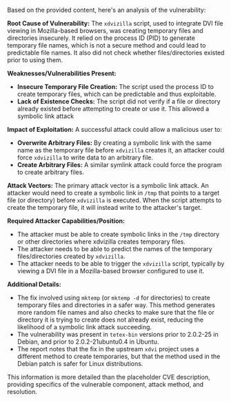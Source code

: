 Based on the provided content, here's an analysis of the vulnerability:

**Root Cause of Vulnerability:**
The `xdvizilla` script, used to integrate DVI file viewing in Mozilla-based browsers, was creating temporary files and directories insecurely. It relied on the process ID (PID) to generate temporary file names, which is not a secure method and could lead to predictable file names. It also did not check whether files/directories existed prior to using them.

**Weaknesses/Vulnerabilities Present:**
*   **Insecure Temporary File Creation:** The script used the process ID to create temporary files, which can be predictable and thus exploitable.
*   **Lack of Existence Checks:** The script did not verify if a file or directory already existed before attempting to create or use it. This allowed a symbolic link attack

**Impact of Exploitation:**
A successful attack could allow a malicious user to:
*   **Overwrite Arbitrary Files:** By creating a symbolic link with the same name as the temporary file before `xdvizilla` creates it, an attacker could force `xdvizilla` to write data to an arbitrary file.
*   **Create Arbitrary Files:** A similar symlink attack could force the program to create arbitrary files.

**Attack Vectors:**
The primary attack vector is a symbolic link attack. An attacker would need to create a symbolic link in `/tmp` that points to a target file (or directory) before `xdvizilla` is executed. When the script attempts to create the temporary file, it will instead write to the attacker's target.

**Required Attacker Capabilities/Position:**
*   The attacker must be able to create symbolic links in the `/tmp` directory or other directories where xdvizilla creates temporary files.
*   The attacker needs to be able to predict the names of the temporary files/directories created by `xdvizilla`.
*   The attacker needs to be able to trigger the `xdvizilla` script, typically by viewing a DVI file in a Mozilla-based browser configured to use it.

**Additional Details:**
*   The fix involved using `mktemp` (or `mktemp -d` for directories) to create temporary files and directories in a safer way. This method generates more random file names and also checks to make sure that the file or directory it is trying to create does not already exist, reducing the likelihood of a symbolic link attack succeeding.
* The vulnerability was present in `tetex-bin` versions prior to 2.0.2-25 in Debian, and prior to 2.0.2-21ubuntu0.4 in Ubuntu.
* The report notes that the fix in the upstream `xdvi` project uses a different method to create temporaries, but that the method used in the Debian patch is safer for Linux distributions.

This information is more detailed than the placeholder CVE description, providing specifics of the vulnerable component, attack method, and resolution.